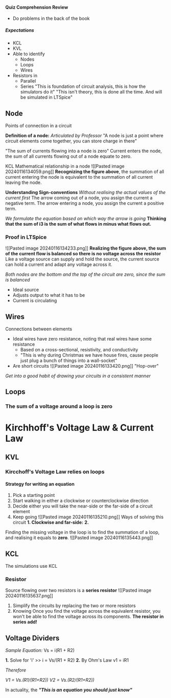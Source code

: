 #### Quiz Comprehension Review
- Do problems in the back of the book
##### Expectations
- KCL
- KVL
- Able to identify
	- Nodes
	- Loops
	- Wires
- Resistors in
	- Parallel
	- Series
"This is foundation of circuit analysis, this is how the simulators do it"
"This isn't theory, this is done all the time. And will be simulated in LTSpice"
## Node
Points of connection in a circuit

**Definition of a node:**
*Articulated by Professor*
"A node is just a point where circuit elements come together, you can store charge in there"

"The sum of currents flowing into a node is zero"
Current enters the node, the sum of all currents flowing out of a node equate to zero.

KCL Mathematical relationship in a node
![[Pasted image 20240116134059.png]]
**Recognizing the figure above**, the summation of all current entering the node is equivalent to the summation of all current leaving the node.

**Understanding Sign-conventions**
*Without realising the actual values of the current first*
The arrow coming out of a node, you assign the current a negative term.
The arrow entering a node, you assign the current a positive term.

*We formulate the equation based on which way the arrow is going*
**Thinking that the sum of i3 is the sum of what flows in minus what flows out.**

### Proof in LTSpice
![[Pasted image 20240116134233.png]]
**Realizing the figure above, the sum of the current flow is balanced so there is no voltage across the resistor**
Like a voltage source can supply and hold the source, the current source can hold a current and adapt any voltage across it.

*Both nodes are the bottom and the top of the circuit are zero, since the sum is balanced*
- Ideal source
- Adjusts output to what it has to be
- Current is circulating
## Wires
Connections between elements
- Ideal wires have zero resistance, noting that real wires have some resistance
	- Based on a cross-sectional, resistivity, and conductivity
	- "This is why during Christmas we have house fires, cause people just plug a bunch of things into a wall-socket"
- Are short circuits
 ![[Pasted image 20240116133420.png]]
"Hop-over"

*Get into a good habit of drawing your circuits in a consistent manner*
## Loops
### The sum of a voltage around a loop is zero
# Kirchhoff's Voltage Law & Current Law
## KVL
### Kircchoff's Voltage Law relies on loops
#### Strategy for writing an equation
1. Pick a starting point
2. Start walking in either a clockwise or counterclockwise direction
3. Decide either you will take the near-side or the far-side of a circuit element
4. Keep going 
![[Pasted image 20240116135210.png]]
Ways of solving this circuit
**1. Clockwise and far-side:**
**2.**

Finding the missing voltage in the loop is to find the summation of a loop, and realising it equals to **zero**.
![[Pasted image 20240116135443.png]]
## KCL
The simulations use KCL

### Resistor
Source flowing over two resistors is a __series resistor__
![[Pasted image 20240116135637.png]]
1. Simplify the circuits by replacing the two or more resistors
2. Knowing
Once you find the voltage across the equivalent resistor, you won't be able to find the voltage across its components.
**The resistor in series add!**

## Voltage Dividers
*Sample Equation:* Vs = i(R1 + R2)

**1.** Solve for 'i' >> i = Vs/(R1 + R2)
**2.** By Ohm's Law v1 = iR1

*Therefore*

*V1 = Vs.(R1/(R1+R2))*
*V2 = Vs.(R2/(R1+R2))*

In actuality, the
***"This is an equation you should just know"***
